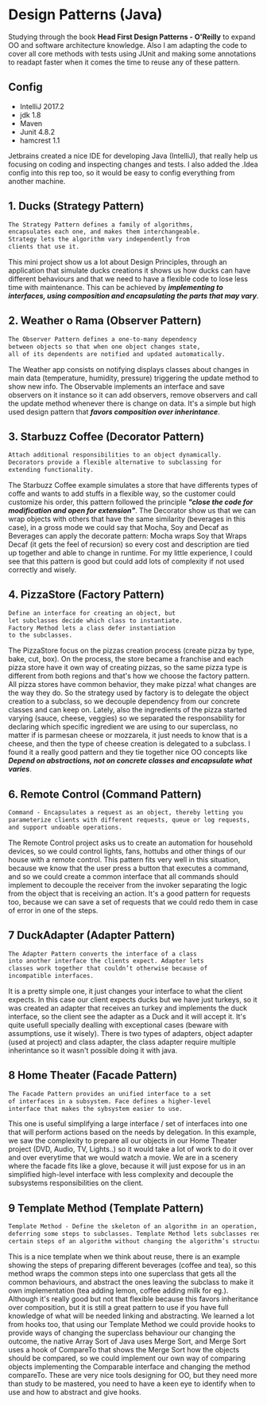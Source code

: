 # Design Patterns (Java)
Studying through the book **Head First Design Patterns - O'Reilly** to expand OO and software architecture knowledge. Also I am adapting the code to cover all core methods with tests using JUnit and making some annotations to readapt faster when it comes the time to reuse any of these pattern. 

## Config

* IntelliJ 2017.2
* jdk 1.8
* Maven
* Junit 4.8.2
* hamcrest 1.1

Jetbrains created a nice IDE for developing Java (IntelliJ), that really help us focusing on coding and inspecting changes and tests. I also added the .Idea config into this rep too, so it would be easy to config everything from another machine.

## 1. Ducks (Strategy Pattern)

```html
The Strategy Pattern defines a family of algorithms,
encapsulates each one, and makes them interchangeable.
Strategy lets the algorithm vary independently from
clients that use it.
```

This mini project show us a lot about Design Principles, through an application that simulate ducks creations it shows us how ducks can have different behaviours and that we need to have a flexible code to lose less time with maintenance. This can be achieved by **_implementing to interfaces, using composition and encapsulating the parts that may vary_**.


## 2. Weather o Rama (Observer Pattern)

```html
The Observer Pattern defines a one-to-many dependency 
between objects so that when one object changes state, 
all of its dependents are notified and updated automatically.
```  

The Weather app consists on notifying displays classes about changes in main data (temperature, humidity, pressure) triggering the update method to show new info. The Observable implements an interface and save observers on it instance so it can add observers, remove observers and call the update method whenever there is change on data. It's a simple but high used design pattern that **_favors composition over inherintance_**.

## 3. Starbuzz Coffee (Decorator Pattern)

```html
Attach additional responsibilities to an object dynamically.
Decorators provide a flexible alternative to subclassing for 
extending functionality.
```

The Starbuzz Coffee example simulates a store that have differents types of coffe and wants to add stuffs in a flexible way, so the customer could customize his order, this pattern followed the principle **_"close the code for modification and open for extension"_**. The Decorator show us that we can wrap objects with others that have the same similarity (beverages in this case), in a gross mode we could say that Mocha, Soy and Decaf as Beverages can apply the decorate pattern: Mocha wraps Soy that Wraps Decaf (it gets the feel of recursion) so every cost and description are tied up together and able to change in runtime.
For my little experience, I could see that this pattern is good but could add lots of complexity if not used correctly and wisely.

## 4. PizzaStore (Factory Pattern)


```html
Define an interface for creating an object, but
let subclasses decide which class to instantiate. 
Factory Method lets a class defer instantiation 
to the subclasses.
```

The PizzaStore focus on the pizzas creation process (create pizza by type, bake, cut, box). On the process, the store became a franchise and each pizza store have it own way of creating pizzas, so the same pizza type is different from both regions and that's how we choose the factory pattern. All pizza stores have common behavior, they make pizza! what changes are the way they do. So the strategy used by factory is to delegate the object creation to a subclass, so we decouple dependency from our concrete classes and can keep on. Lately, also the ingredients of the pizza started varying (sauce, cheese, veggies) so we separated the responsability for declaring which specific ingredient we are using to our superclass, no matter if is parmesan cheese or mozzarela, it just needs to know that is a cheese, and then the type of cheese creation is delegated to a subclass. I found it a really good pattern and they tie together nice OO concepts like _**Depend on abstractions, not on concrete classes and encapsulate what varies**_.


## 6. Remote Control (Command Pattern)

```html
Command - Encapsulates a request as an object, thereby letting you
parameterize clients with different requests, queue or log requests, 
and support undoable operations.
```

The Remote Control project asks us to create an automation for household devices, so we could control lights, fans, hottubs and other things of our house with a remote control. This pattern fits very well in this situation, because we know that the user press a button that executes a command, and so we could create a common interface that all commands should implement to decouple the receiver from the invoker separating the logic from the object that is receiving an action. It's a good pattern for requests too, because we can save a set of requests that we could redo them in case of error in one of the steps.

## 7 DuckAdapter (Adapter Pattern)

```html
The Adapter Pattern converts the interface of a class
into another interface the clients expect. Adapter lets
classes work together that couldn’t otherwise because of
incompatible interfaces.
```

It is a pretty simple one, it just changes your interface to what the client expects. In this case our client expects ducks but we have just turkeys, so it was created an adapter that receives an turkey and implements the duck interface, so the client see the adapter as a Duck and it will accept it. It's quite usefull specially dealling with exceptional cases (beware with assumptions, use it wisely). There is two types of adapters, object adapter (used at project) and class adapter, the class adapter require multiple inherintance so it wasn't possible doing it with java.

## 8 Home Theater (Facade Pattern)

```html
The Facade Pattern provides an unified interface to a set 
of interfaces in a subsystem. Face defines a higher-level 
interface that makes the sybsystem easier to use.
```
This one is useful simplifying a large interface / set of interfaces into one that will perform actions based on the needs by delegation. In this example, we saw the complexity to prepare all our objects in our Home Theater project (DVD, Audio, TV, Lights..) so it would take a lot of work to do it over and over everytime that we would watch a movie. We are in a scenery where the facade fits like a glove, because it will just expose for us in an simplified high-level interface with less complexity and decouple the subsystems responsibilities on the client.

## 9 Template Method (Template Pattern)

```html
Template Method - Define the skeleton of an algorithm in an operation,
deferring some steps to subclasses. Template Method lets subclasses redefine
certain steps of an algorithm without changing the algorithm’s structure.
```
This is a nice template when we think about reuse, there is an example showing the steps of preparing different beverages (coffee and tea), so this method wraps the common steps into one superclass that gets all the common behaviours, and abstract the ones leaving the subclass to make it own implementation (tea adding lemon, coffee adding milk for eg.). Although it's really good but not that flexible because this favors inheritance over composition, but it is still a great pattern to use if you have full knowledge of what will be needed linking and abstracting. We learned a lot from hooks too, that using our Template Method we could provide hooks to provide ways of changing the superclass behaviour our changing the outcome, the native Array Sort of Java uses Merge Sort, and Merge Sort uses a hook of CompareTo that shows the Merge Sort how the objects should be compared, so we could implement our own way of comparing objects implementing the Comparable interface and changing the method compareTo. These are very nice tools designing for OO, but they need more than study to be mastered, you need to have a keen eye to identify when to use and how to abstract and give hooks.
